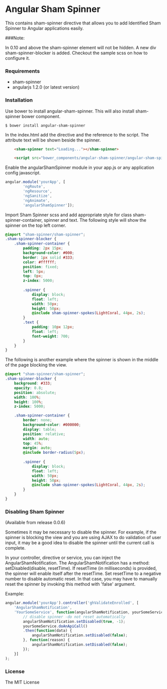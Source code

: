 # Angular Sham Spinner
This contains sham-spinner directive that allows you to add Identified Sham
Spinner to Angular applications easily.

###Note:

In 0.10 and above the sham-spinner element will not be hidden. A new div sham-spinner-blocker is added. Checkout the sample scss on how to configure it.


### Requirements
- sham-spinner
- angularjs 1.2.0 (or latest version)

### Installation

Use bower to install angular-sham-spinner. This will also install sham-spinner
bower component.

````
$ bower install angular-sham-spinner
````

In the index.html add the directive and the reference to the script. The
attribute text will be shown beside the spinner.

```html
    <sham-spinner text="Loading..."></sham-spinner>

    <script src="bower_components/angular-sham-spinner/angular-sham-spinner.js"></script>

```

Enable the angularShamSpinner module in your app.js or any application config
javascript.
```js
angular.module('yourApp', [
        'ngRoute',
        'ngResource',
        'ngSanitize',
        'ngAnimate',
        'angularShamSpinner']);
```

Import Sham Spinner scss and add appropriate style for class
sham-spinner-container, spinner and text. The following style will
show the spinner on the top left corner.

```scss
@import "sham-spinner/sham-spinner";
.sham-spinner-blocker {
    .sham-spinner-container {
        padding: 2px 15px;
        background-color: #000;
        border: 1px solid #333;
        color: #ffffff;
        position: fixed;
        left: 5px;
        top: 0px;
        z-index: 5000;
    
        .spinner {
            display: block;
            float: left;
            width: 50px;
            height: 50px;
            @include sham-spinner-spokes(LightCoral, 44px, 2s);
        }
        .text {
            padding: 10px 12px;
            float: left;
            font-weight: 700;
        }
    }
}
```

The following is another example where the spinner is shown in the 
middle of the page blocking the view.

```scss
@import "sham-spinner/sham-spinner";
.sham-spinner-blocker {
    background: #333;
    opacity: 0.8;
    position: absolute;
    width: 100%;
    height: 100%;
    z-index: 5000;

    .sham-spinner-container {
        border: none;
        background-color: #000000;
        display: table;
        position: relative;
        width: auto;
        top: 45%;
        margin: auto;
        @include border-radius(5px);
    
        .spinner {
            display: block;
            float: left;
            width: 50px;
            height: 50px;
            @include sham-spinner-spokes(LightCoral, 44px, 2s);
        }
    }
}
```

### Disabling Sham Spinner
(Available from release 0.0.6)

Sometimes it may be necessary to disable the spinner. For example, if the spinner is blocking the
view and you are using AJAX to do validation of user input, it may be a good idea to disable the
spinner until the current call is complete.

In your controller, directive or service, you can inject the AngularShamNotification.
The AngularShamNotification has a method: setDisabled(disable, resetTime). If resetTime
(in milliseconds) is provided, the spinner will enable itself after the resetTime. Set resetTime
to a negative number to disable automatic reset. In that case, you may have to manually reset
the spinner by invoking this method with 'false' argument.


Example:

```js
angular.module('yourApp').controller('ghValidateEnrolled', [
    'AngularShamNotification',
    'YourSomeService', function(angularShamNotification, yourSomeService) {
        // disable spinner -do not reset automatically
        angularShamNotification.setDisabled(true, -1);
        yourSomeService.doAnApiCall()
        .then(function(data) {
            angularShamNotification.setDisabled(false);
        }, function(reason) {
            angularShamNotification.setDisabled(false);
        });
    }]
);

```

### License

The MIT License
